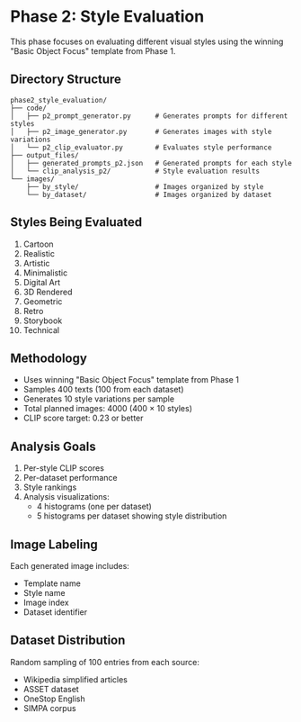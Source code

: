 # Phase 2: Style Evaluation

This phase focuses on evaluating different visual styles using the winning "Basic Object Focus" template from Phase 1.

## Directory Structure
```
phase2_style_evaluation/
├── code/
│   ├── p2_prompt_generator.py      # Generates prompts for different styles
│   ├── p2_image_generator.py       # Generates images with style variations
│   └── p2_clip_evaluator.py        # Evaluates style performance
├── output_files/
│   ├── generated_prompts_p2.json   # Generated prompts for each style
│   └── clip_analysis_p2/           # Style evaluation results
└── images/
    ├── by_style/                   # Images organized by style
    └── by_dataset/                 # Images organized by dataset
```

## Styles Being Evaluated
1. Cartoon
2. Realistic
3. Artistic
4. Minimalistic
5. Digital Art
6. 3D Rendered
7. Geometric
8. Retro
9. Storybook
10. Technical

## Methodology
- Uses winning "Basic Object Focus" template from Phase 1
- Samples 400 texts (100 from each dataset)
- Generates 10 style variations per sample
- Total planned images: 4000 (400 × 10 styles)
- CLIP score target: 0.23 or better

## Analysis Goals
1. Per-style CLIP scores
2. Per-dataset performance
3. Style rankings
4. Analysis visualizations:
   - 4 histograms (one per dataset)
   - 5 histograms per dataset showing style distribution

## Image Labeling
Each generated image includes:
- Template name
- Style name
- Image index
- Dataset identifier

## Dataset Distribution
Random sampling of 100 entries from each source:
- Wikipedia simplified articles
- ASSET dataset
- OneStop English
- SIMPA corpus